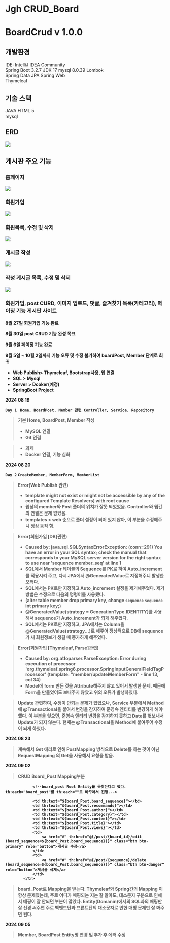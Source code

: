 <h1>Jgh CRUD_Board </h1>

# BoardCrud v 1.0.0

## 개발환경
IDE: IntelliJ IDEA Community  
Spring Boot 3.2.7 
JDK 17
mysql 8.0.39 
Lombok  
Spring Data JPA
Spring Web    
Thymeleaf

## 기술 스택
JAVA
HTML 5  
mysql

## ERD
<div class="ERD_image">
<img src="capture/image/ERD.png">
</div>

## 게시판 주요 기능
### 홈페이지
<div class="home_image">
<img src="/capture/image/home.PNG">
</div>

### 회원가입
<div class="member_create_image">
<img src="/capture/image/member_new.PNG">
</div>

### 회원목록, 수정 및 삭제
<div class="member_list_image">
<img src="/capture/image/member_list.PNG">
</div>

### 게시글 작성
<div class="boardPost_create_image">
<img src="/capture/image/boardPost_new.PNG">
</div>


### 작성 게시글 목록, 수정 및 삭제
<div class="boardPost_create_image">
<img src="/capture/image/boardPost_list.PNG">
</div>


<h3>회원가입, post CURD, 이미지 업로드, 댓글, 즐겨찾기 목록(카테고리), 페이징 기능 게시판 사이트</h3>

<b>8월 27일 회원가입 기능 완료

<b>8월 30일 post CRUD 기능 완성 목표 </b>

<b>9월 6일 페이징 기능 완료</b>

<b>9월 5일 ~ 10월 2일까지 기능 오류 및 수정 불가하여 boardPost, Member 단계로 회귀 </b>


- Web Publish> Thymeleaf, Bootstrap사용, 웹 연결
- SQL > Mysql
- Server > Dcoker(예정)
- SpringBoot Project


2024 08 19

`Day 1 `
`Home, BoardPost, Member 관련 Controller, Service, Repository `

> 기본 Home, BoardPost, Member 작성
> - MySQL 연결
> - Git 연결

> - <b>과제</b> 
> - Docker 연결, 기능 심화



2024 08 20

`Day 2` 
`CreateMember, MemberForm, MemberList`

> Error(Web Publish 관련)
> - template might not exist or might not be accessible by any of the configured Template Resolvers] with root cause
> - 웹상의 member와 Post 폴더의 위치가 잘못 되었었음. Controller와 웹간의 연결은 문제 없었음.
> - templates > web 순으로 폴더 설정이 되어 있지 않아, 이 부분을 수정해주니 정상 동작 함.

> Error(회원가입 [DB]관련)
> - Caused by: java.sql.SQLSyntaxErrorException: (conn=291) You have an error in your SQL syntax; check the manual that corresponds to your MySQL server version for the right syntax to use near 'sequence member_seq' at line 1
> - SQL에서 Member 테이블의 Sequence를 PK로 하여 Auto_increment를 적용시켜 주고, 다시 JPA에서 @GeneratedValue로 지정해주니 발생한 오러다.
> - SQL에서는 PK로만 지정하고 Auto_increment 설정을 제거해주었다. 제거 방법은 수정으로 다음의 명령어를 사용했다.
> - <b>(alter table member drop primary key, change `sequence` `sequence` int primary key;)</b>
> - @GeneratedValue(strategy = GenerationType.IDENTITY)를 사용해서 sequence가 Auto_increment가 되게 해주었다.
> - SQL에서는 PK로만 지정하고, JPA에서는 Column을 @GeneratedValue(strategy...)로 해주어 정상적으로 DB에 sequence가 새 회원정보가 생길 때 증가하게 해주었다.

> Error(회원가입 [Thymeleaf, Parse]관련)
> - Caused by: org.attoparser.ParseException: Error during execution of processor 'org.thymeleaf.spring6.processor.SpringInputGeneralFieldTagProcessor' (template: "member/updateMemberForm" - line 13, col 34)
> - Model에 form 만든 것을 Attribute해주지 않고 있어서 발생한 문제. 때문에 Form을 만들었어도 보내주지 않았고 위의 오류가 발생하였다.

> Update 관련하여, 수정이 안되는 문제가 있었으나,
> Service 부분에서 Method에     @Transactional을 붙여서 변경을 감지하여 준영속 엔티티를 변경하게 해야 했다.
> 이 부분을 잊으면, 준영속 엔티티 변경을 감지하지 못하고 Date를 헛보내서 Update가 되지 않는다.
> 현재는 @Transactional을 Method에 붙여주어 수정이 되게 하였다.

2024 08 23
> 계속해서 Get 에러로 인해 PostMapping 방식으로 Delete를 하는 것이 아닌 RequestMapping 의 Get을 사용해서 요청을 받음.
> 

2024 09 02
> CRUD Board_Post Mapping부분
            <tr th:each="board_Post : ${boardPostList}">

                <!--board_post Root Entity를 못찾는다고 했다. th:each="board_post"를 th:each=""로 바꾸어서 진행.-->

                <td th:text="${board_Post.board_sequence}"></td>
                <td th:text="${board_Post.recommands}"></td>
                <td th:text="${board_Post.author}"></td>
                <td th:text="${board_Post.category}"></td>
                <td th:text="${board_Post.content}"></td>
                <td th:text="${board_Post.title}"></td>
                <td th:text="${board_Post.views}"></td>
                <td>
                    <a href="#" th:href="@{/post/{board_id}/edit (board_sequence=${board_Post.board_sequence})}" class="btn btn-primary" role="button">게시글 수정</a>
                </td>
                <td>
                    <a href="#" th:href="@{/post/{sequence}/delete (board_sequence=${board_Post.board_sequence})}" class="btn btn-danger" role="button">게시글 삭제</a>
                </td>
            </tr>
> board_Post로 Mapping을 받는다.
> Thymeleaf와 Spring간의 Mapping 이 항상 문제였는데, 주로 어디가 매핑되는 지는 잘 알아도, 대소문자 구분으로 인해서 매핑이 잘 안되던 부분이 많았다.
> Entity(Domanin)에서의 SQL과의 매핑만 잘 신경 써주면 주로 백엔드단과 프론트단의 대소문자로 인한 매핑 문제만 잘 봐주면 된다.

2024 09 05
> Member, BoardPost Entity명 변경 및 추가 후 에러 수정

